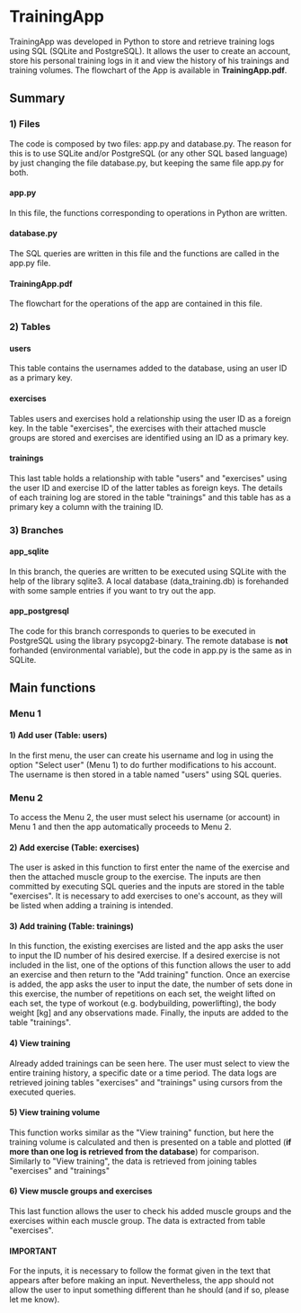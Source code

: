 # TrainingApp
TrainingApp was developed in Python to store and retrieve training logs using SQL (SQLite and PostgreSQL). It allows the user to create an account, store his 
personal training logs in it and view the history of his trainings and training volumes. The flowchart of the App is available in __TrainingApp.pdf__.

## Summary

### 1) Files
The code is composed by two files: app.py and database.py. The reason for this is to use SQLite and/or PostgreSQL (or any other SQL based language) by just changing the file 
database.py, but keeping the same file app.py for both.

#### app.py
In this file, the functions corresponding to operations in Python are written.

#### database.py
The SQL queries are written in this file and the functions are called in the app.py file.

#### TrainingApp.pdf
The flowchart for the operations of the app are contained in this file.

### 2) Tables

#### users
This table contains the usernames added to the database, using an user ID as a primary key.

#### exercises
Tables users and exercises hold a relationship using the user ID as a foreign key. In the table "exercises", the exercises with their attached muscle groups are stored and exercises are identified using an ID as a primary key.

#### trainings
This last table holds a relationship with table "users" and "exercises" using the user ID and exercise ID of the latter tables as foreign keys. The details of each training 
log are stored in the table "trainings" and this table has as a primary key a column with the training ID.

### 3) Branches

#### app_sqlite
In this branch, the queries are written to be executed using SQLite with the help of the library sqlite3. A local database (data_training.db) is forehanded with some sample 
entries if you want to try out the app.

#### app_postgresql
The code for this branch corresponds to queries to be executed in PostgreSQL using the library psycopg2-binary. The remote database is __not__ forhanded (environmental variable), but the code in app.py is the same as in SQLite.

## Main functions

### Menu 1
#### 1) Add user (Table: users)
In the first menu, the user can create his username and log in using the option "Select user" (Menu 1) to do further modifications to his account. The username is then stored in
a table named "users" using SQL queries.

### Menu 2
To access the Menu 2, the user must select his username (or account) in Menu 1 and then the app automatically proceeds to Menu 2.

#### 2) Add exercise (Table: exercises)
The user is asked in this function to first enter the name of the exercise and then the attached muscle group to the exercise. The inputs are then committed by executing SQL queries
and the inputs are stored in the table "exercises". It is necessary to add exercises to one's account, as they will be listed when adding a training is intended.

#### 3) Add training (Table: trainings)
In this function, the existing exercises are listed and the app asks the user to input the ID number of his desired exercise. If a desired exercise is not included in the list, one
of the options of this function allows the user to add an exercise and then return to the "Add training" function. Once an exercise is added, the app asks the user to input the 
date, the number of sets done in this exercise, the number of repetitions on each set, the weight lifted on each set, the type of workout (e.g. bodybuilding, 
powerlifting), the body weight [kg] and any observations made. Finally, the inputs are added to the table "trainings".

#### 4) View training
Already added trainings can be seen here. The user must select to view the entire training history, a specific date or a time period. The data logs are retrieved joining tables 
"exercises" and "trainings" using cursors from the executed queries.

#### 5) View training volume
This function works similar as the "View training" function, but here the training volume is calculated and then is presented on a table and plotted (__if more than one log is
retrieved from the database__) for comparison. Similarly to "View training", the data is retrieved from joining tables "exercises" and "trainings"

#### 6) View muscle groups and exercises
This last function allows the user to check his added muscle groups and the exercises within each muscle group. The data is extracted from table "exercises".

#### __IMPORTANT__
For the inputs, it is necessary to follow the format given in the text that appears after before making an input. Nevertheless, the app should not allow the user to input
something different than he should (and if so, please let me know).

